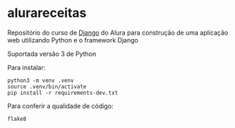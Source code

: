 # alurareceitas
Repositório do curso de [Django](https://www.alura.com.br/cursos-online-programacao/python) do Alura para construção de uma aplicação web utilizando Python e o framework Django

Suportada versão 3 de Python

Para instalar:

```console
python3 -m venv .venv
source .venv/bin/activate
pip install -r requirements-dev.txt
```

Para conferir a qualidade de código:
```console
flake8
```